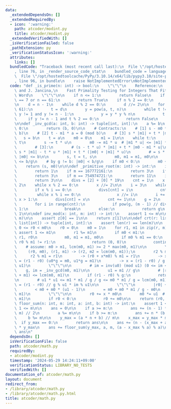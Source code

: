 ```yaml
---
data:
  _extendedDependsOn: []
  _extendedRequiredBy:
  - icon: ':warning:'
    path: atcoder/modint.py
    title: atcoder/modint.py
  _extendedVerifiedWith: []
  _isVerificationFailed: false
  _pathExtension: py
  _verificationStatusIcon: ':warning:'
  attributes:
    links: []
  bundledCode: "Traceback (most recent call last):\n  File \"/opt/hostedtoolcache/PyPy/3.10.14/x64/lib/pypy3.10/site-packages/onlinejudge_verify/documentation/build.py\"\
    , line 76, in _render_source_code_stat\n    bundled_code = language.bundle(\n\
    \  File \"/opt/hostedtoolcache/PyPy/3.10.14/x64/lib/pypy3.10/site-packages/onlinejudge_verify/languages/python.py\"\
    , line 96, in bundle\n    raise NotImplementedError\nNotImplementedError\n"
  code: "def _is_prime(n: int) -> bool:\n    \"\"\"\n    Reference:\n    M. Forisek\
    \ and J. Jancina,\n    Fast Primality Testing for Integers That Fit into a Machine\
    \ Word\n    \"\"\"\n\n    if n <= 1:\n        return False\n    if n == 2 or n\
    \ == 7 or n == 61:\n        return True\n    if n % 2 == 0:\n        return False\n\
    \n    d = n - 1\n    while d % 2 == 0:\n        d //= 2\n\n    for a in (2, 7,\
    \ 61):\n        t = d\n        y = pow(a, t, n)\n        while t != n - 1 and\
    \ y != 1 and y != n - 1:\n            y = y * y % n\n            t <<= 1\n   \
    \     if y != n - 1 and t % 2 == 0:\n            return False\n    return True\n\
    \n\ndef _inv_gcd(a: int, b: int) -> tuple[int, int]:\n    a %= b\n    if a ==\
    \ 0:\n        return (b, 0)\n\n    # Contracts:\n    # [1] s - m0 * a = 0 (mod\
    \ b)\n    # [2] t - m1 * a = 0 (mod b)\n    # [3] s * |m1| + t * |m0| <= b\n \
    \   s = b\n    t = a\n    m0 = 0\n    m1 = 1\n\n    while t:\n        u = s //\
    \ t\n        s -= t * u\n        m0 -= m1 * u  # |m1 * u| <= |m1| * s <= b\n\n\
    \        # [3]:\n        # (s - t * u) * |m1| + t * |m0 - m1 * u|\n        # <=\
    \ s * |m1| - t * u * |m1| + t * (|m0| + |m1| * u)\n        # = s * |m1| + t *\
    \ |m0| <= b\n\n        s, t = t, s\n        m0, m1 = m1, m0\n\n    # by [3]: |m0|\
    \ <= b/g\n    # by g != b: |m0| < b/g\n    if m0 < 0:\n        m0 += b // s\n\n\
    \    return (s, m0)\n\n\ndef _primitive_root(m: int) -> int:\n    if m == 2:\n\
    \        return 1\n    if m == 167772161:\n        return 3\n    if m == 469762049:\n\
    \        return 3\n    if m == 754974721:\n        return 11\n    if m == 998244353:\n\
    \        return 3\n\n    divs = [2] + [0] * 19\n    cnt = 1\n    x = (m - 1) //\
    \ 2\n    while x % 2 == 0:\n        x //= 2\n\n    i = 3\n    while i * i <= x:\n\
    \        if x % i == 0:\n            divs[cnt] = i\n            cnt += 1\n   \
    \         while x % i == 0:\n                x //= i\n        i += 2\n\n    if\
    \ x > 1:\n        divs[cnt] = x\n        cnt += 1\n\n    g = 2\n    while True:\n\
    \        for i in range(cnt):\n            if pow(g, (m - 1) // divs[i], m) ==\
    \ 1:\n                break\n        else:\n            return g\n        g +=\
    \ 1\n\n\ndef inv_mod(x: int, m: int) -> int:\n    assert 1 <= m\n\n    z = _inv_gcd(x,\
    \ m)\n\n    assert z[0] == 1\n\n    return z[1]\n\n\ndef crt(r: list[int], m:\
    \ list[int]) -> tuple[int, int]:\n    assert len(r) == len(m)\n\n    # Contracts:\
    \ 0 <= r0 < m0\n    r0 = 0\n    m0 = 1\n    for r1, m1 in zip(r, m):\n       \
    \ assert 1 <= m1\n        r1 %= m1\n        if m0 < m1:\n            r0, r1 =\
    \ r1, r0\n            m0, m1 = m1, m0\n        if m0 % m1 == 0:\n            if\
    \ r0 % m1 != r1:\n                return (0, 0)\n            continue\n\n    \
    \    # assume: m0 > m1, lcm(m0, m1) >= 2 * max(m0, m1)\n\n        \"\"\"\n   \
    \     (r0, m0), (r1, m1) -> (r2, m2 = lcm(m0, m1));\n        r2 % m0 = r0\n  \
    \      r2 % m1 = r1\n        -> (r0 + x*m0) % m1 = r1\n        -> x*u0*g % (u1*g)\
    \ = (r1 - r0) (u0*g = m0, u1*g = m1)\n        -> x = (r1 - r0) / g * inv(u0) (mod\
    \ u1)\n        \"\"\"\n\n        # im = inv(u0) (mod u1) (0 <= im < u1)\n    \
    \    g, im = _inv_gcd(m0, m1)\n\n        u1 = m1 // g\n        # |r1 - r0| < (m0\
    \ + m1) <= lcm(m0, m1)\n        if (r1 - r0) % g:\n            return (0, 0)\n\
    \n        # u1 * u1 <= m1 * m1 / g / g <= m0 * m1 / g = lcm(m0, m1)\n        x\
    \ = (r1 - r0) // g % u1 * im % u1\n\n        \"\"\"\n        |r0| + |m0 * x|\n\
    \        < m0 + m0 * (u1 - 1)\n        = m0 + m0 * m1 / g - m0\n        = lcm(m0,\
    \ m1)\n        \"\"\"\n\n        r0 += x * m0\n        m0 *= u1  # -> lcm(m0,\
    \ m1)\n        if r0 < 0:\n            r0 += m0\n\n    return (r0, m0)\n\n\ndef\
    \ floor_sum(n: int, m: int, a: int, b: int) -> int:\n    assert 1 <= n\n    assert\
    \ 1 <= m\n\n    ans = 0\n\n    if a >= m:\n        ans += (n - 1) * n * (a //\
    \ m) // 2\n        a %= m\n\n    if b >= m:\n        ans += n * (b // m)\n   \
    \     b %= m\n\n    y_max = (a * n + b) // m\n    x_max = y_max * m - b\n\n  \
    \  if y_max == 0:\n        return ans\n\n    ans += (n - (x_max + a - 1) // a)\
    \ * y_max\n    ans += floor_sum(y_max, a, m, (a - x_max % a) % a)\n\n    return\
    \ ans\n"
  dependsOn: []
  isVerificationFile: false
  path: atcoder/math.py
  requiredBy:
  - atcoder/modint.py
  timestamp: '2024-05-29 14:24:11+09:00'
  verificationStatus: LIBRARY_NO_TESTS
  verifiedWith: []
documentation_of: atcoder/math.py
layout: document
redirect_from:
- /library/atcoder/math.py
- /library/atcoder/math.py.html
title: atcoder/math.py
---
```

